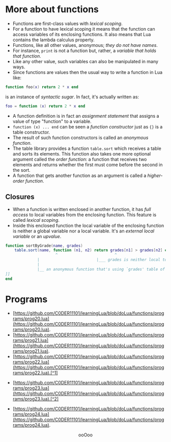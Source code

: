 # More about functions

* Functions are first-class values with <em>lexical scoping</em>.
* For a function to have lexical scoping it means that the function can access variables of its enclosing functions. It also means that Lua contains the lambda calculus property.
* Functions, like all other values, anonymous; <em>they do not have names</em>.
* For instance, `print` is not a function but, rather, a <em>variable that holds that function</em>.
* Like any other value, such variables can also be manipulated in many ways.
* Since functions are values then the usual way to write a function in Lua like:<br>
```lua
function foo(x) return 2 * x end
```
is an instance of <em>syntactic sugar</em>. In fact, it's actually written as:<br>
```lua
foo = function (x) return 2 * x end
```
* A function definition is in fact an <em>assignment statement</em> that assigns a value of type "function" to a variable.
* `function (x) ... end` can be seen a <em>function constructor</em> just as `{}` is a table constructor.
* The result of such function constructors is called an <em>anonymous function</em>.
* The table library provides a function `table.sort` which receives a table and sorts its elements. This function also takes one more optional argument called the <em>order function</em>: a function that receives two elements and returns whether the first must come before the second in the sort.
* A function that gets another function as an argument is called a <em>higher-order function</em>.

## Closures

* When a function is written enclosed in another function, it has <em>full access</em> to local variables from the enclosing function. This feature is called <em>lexical scoping</em>.
* Inside this enclosed function the local variable of the enclosing function is neither a global variable nor a local variable. It's an <em>external local variable</em> or an <em>upvalue</em>.<br>
```lua
function sortByGrade(name, grades)
	table.sort(name, function (n1, n2) return grades[n1] > grades[n2] end) --[[
	                  ^                         ^
			  |                         |___ grades is neither local to this anonymous function nor it's global to it, it's an external local variable to this function
			  |
			  |__ an anonymous function that's using `grades' table of sortByGrade
]]
end
```

# Programs

* [https://github.com/C0DER11101/learningLua/blob/doLua/functions/programs/prog20.lua](https://github.com/C0DER11101/learningLua/blob/doLua/functions/programs/prog20.lua).
* [https://github.com/C0DER11101/learningLua/blob/doLua/functions/programs/prog21.lua](https://github.com/C0DER11101/learningLua/blob/doLua/functions/programs/prog21.lua).
* [https://github.com/C0DER11101/learningLua/blob/doLua/functions/programs/prog22.lua](https://github.com/C0DER11101/learningLua/blob/doLua/functions/programs/prog22.lua).[^1]
[^1]: [https://www.tutorialspoint.com/sort-function-in-lua-programming](https://www.tutorialspoint.com/sort-function-in-lua-programming).
* [https://github.com/C0DER11101/learningLua/blob/doLua/functions/programs/prog23.lua](https://github.com/C0DER11101/learningLua/blob/doLua/functions/programs/prog23.lua).[^2]
[^2]: [https://gist.github.com/fnky/458719343aabd01cfb17a3a4f7296797#cursor-controls](https://gist.github.com/fnky/458719343aabd01cfb17a3a4f7296797#cursor-controls), [https://gist.github.com/fnky/458719343aabd01cfb17a3a4f7296797#erase-functions](https://gist.github.com/fnky/458719343aabd01cfb17a3a4f7296797#erase-functions), [https://www.codecademy.com/resources/docs/lua/strings/format](https://www.codecademy.com/resources/docs/lua/strings/format).
* [https://github.com/C0DER11101/learningLua/blob/doLua/functions/programs/prog24.lua](https://github.com/C0DER11101/learningLua/blob/doLua/functions/programs/prog24.lua).

<p align="center">
ooOoo
</p>
